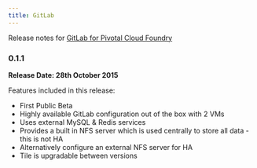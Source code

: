 ```yaml
---
title: GitLab
---
```


Release notes for [GitLab for Pivotal Cloud Foundry](https://network.pivotal.io/products/gitlab)

### 0.1.1
**Release Date: 28th October 2015**

Features included in this release:

* First Public Beta
* Highly available GitLab configuration out of the box with 2 VMs
* Uses external MySQL & Redis services
* Provides a built in NFS server which is used centrally to store all data - this is not HA
* Alternatively configure an external NFS server for HA
* Tile is upgradable between versions
